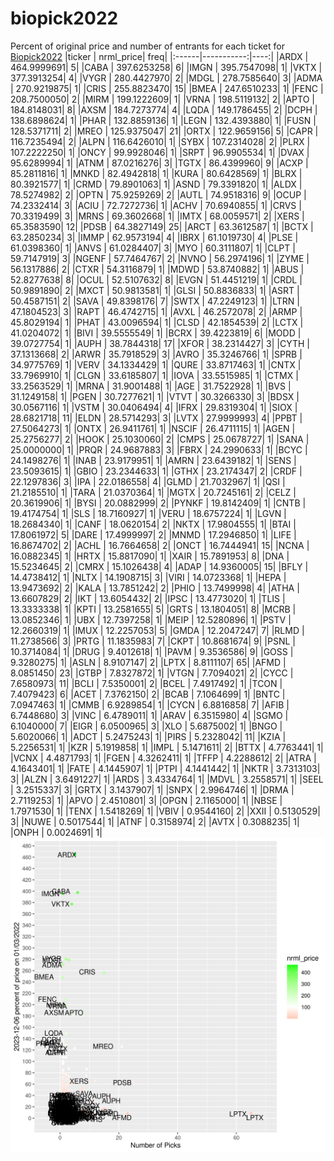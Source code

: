 # biopick2022
Percent of original price and number of entrants for each ticket for [Biopick2022](https://twitter.com/hashtag/Biopick2022)
|ticker |  nrml_price| freq|
|:------|-----------:|----:|
|ARDX   | 464.9999691|    5|
|CABA   | 397.6253258|    6|
|IMGN   | 395.7547098|    1|
|VKTX   | 377.3913254|    4|
|VYGR   | 280.4427970|    2|
|MDGL   | 278.7585640|    3|
|ADMA   | 270.9219875|    1|
|CRIS   | 255.8823470|   15|
|BMEA   | 247.6510233|    1|
|FENC   | 208.7500050|    2|
|MIRM   | 199.1222609|    1|
|VRNA   | 198.5119132|    2|
|APTO   | 184.8148031|    8|
|AXSM   | 184.7273774|    4|
|LQDA   | 149.1786455|    2|
|DCPH   | 138.6898624|    1|
|PHAR   | 132.8859136|    1|
|LEGN   | 132.4393880|    1|
|FUSN   | 128.5371711|    2|
|MREO   | 125.9375047|   21|
|ORTX   | 122.9659156|    5|
|CAPR   | 116.7235494|    2|
|ALPN   | 116.6426010|    1|
|SYBX   | 107.2314028|    2|
|PLRX   | 107.2222250|    1|
|ONCY   |  99.9928046|    1|
|SRPT   |  96.9905534|    1|
|DVAX   |  95.6289994|    1|
|ATNM   |  87.0216276|    3|
|TGTX   |  86.4399960|    9|
|ACXP   |  85.2811816|    1|
|MNKD   |  82.4942818|    1|
|KURA   |  80.6428569|    1|
|BLRX   |  80.3921577|    1|
|CRMD   |  79.8901063|    1|
|ASND   |  79.3391820|    1|
|ALDX   |  78.5274982|    2|
|OPTN   |  75.9259269|    2|
|AUTL   |  74.9518316|    9|
|OCUP   |  74.2332414|    3|
|ACIU   |  72.7272736|    1|
|ACHV   |  70.6940855|    1|
|CRVS   |  70.3319499|    3|
|MRNS   |  69.3602668|    1|
|IMTX   |  68.0059571|    2|
|XERS   |  65.3583590|   12|
|PDSB   |  64.3827149|   25|
|ARCT   |  63.3612587|    1|
|BCTX   |  63.2850234|    3|
|IMMP   |  62.9573194|    4|
|IBRX   |  61.1019730|    4|
|PLSE   |  61.0398360|    1|
|ANVS   |  61.0284407|    3|
|MYO    |  60.3111807|    1|
|CLPT   |  59.7147919|    3|
|NGENF  |  57.7464767|    2|
|NVNO   |  56.2974196|    1|
|ZYME   |  56.1317886|    2|
|CTXR   |  54.3116879|    1|
|MDWD   |  53.8740882|    1|
|ABUS   |  52.8277638|    8|
|OCUL   |  52.5107632|    8|
|EVGN   |  51.4451219|    1|
|CRDL   |  50.9891890|    2|
|MXCT   |  50.9813581|    1|
|GLSI   |  50.8836833|    1|
|ASRT   |  50.4587151|    2|
|SAVA   |  49.8398176|    7|
|SWTX   |  47.2249123|    1|
|LTRN   |  47.1804523|    3|
|RAPT   |  46.4742715|    1|
|AVXL   |  46.2572078|    2|
|ARMP   |  45.8029194|    1|
|PHAT   |  43.0096594|    1|
|CLSD   |  42.1854539|    2|
|LCTX   |  41.0204072|    1|
|BIVI   |  39.5555549|    1|
|BCRX   |  39.4223819|    6|
|MODD   |  39.0727754|    1|
|AUPH   |  38.7844318|   17|
|XFOR   |  38.2314427|    3|
|CYTH   |  37.1313668|    2|
|ARWR   |  35.7918529|    3|
|AVRO   |  35.3246766|    1|
|SPRB   |  34.9775769|    1|
|VERV   |  34.1334429|    1|
|QURE   |  33.8717463|    1|
|CNTX   |  33.7969910|    1|
|CLGN   |  33.6185807|    1|
|IOVA   |  33.5515985|    1|
|CTMX   |  33.2563529|    1|
|MRNA   |  31.9001488|    1|
|AGE    |  31.7522928|    1|
|BVS    |  31.1249158|    1|
|PGEN   |  30.7277621|    1|
|VTVT   |  30.3266330|    3|
|BDSX   |  30.0567116|    1|
|VSTM   |  30.0406494|    4|
|IFRX   |  29.8319304|    1|
|SIOX   |  28.6821718|   11|
|ELDN   |  28.5714293|    3|
|LVTX   |  27.9999993|    4|
|PPBT   |  27.5064273|    1|
|ONTX   |  26.9411761|    1|
|NSCIF  |  26.4711115|    1|
|AGEN   |  25.2756277|    2|
|HOOK   |  25.1030060|    2|
|CMPS   |  25.0678727|    1|
|SANA   |  25.0000000|    1|
|PRQR   |  24.9687883|    3|
|FBRX   |  24.2990633|    1|
|BCYC   |  24.1498276|    1|
|INAB   |  23.9179951|    1|
|AMRN   |  23.6439182|    1|
|SENS   |  23.5093615|    1|
|GBIO   |  23.2344633|    1|
|GTHX   |  23.2174347|    2|
|CRDF   |  22.1297836|    3|
|IPA    |  22.0186558|    4|
|GLMD   |  21.7032967|    1|
|QSI    |  21.2185510|    1|
|TARA   |  21.0370364|    1|
|MGTX   |  20.7245161|    2|
|CELZ   |  20.3619906|    1|
|BYSI   |  20.0882999|    2|
|PYNKF  |  19.8142409|    1|
|CNTB   |  19.4174754|    1|
|SLS    |  18.7160927|    1|
|VERU   |  18.6757224|    1|
|LGVN   |  18.2684340|    1|
|CANF   |  18.0620154|    2|
|NKTX   |  17.9804555|    1|
|BTAI   |  17.8061972|    5|
|DARE   |  17.4999997|    2|
|MNMD   |  17.2946850|    1|
|LIFE   |  16.8674702|    2|
|ACHL   |  16.7664658|    2|
|ONCT   |  16.7444941|   15|
|NCNA   |  16.0882345|    1|
|HRTX   |  15.8817090|    1|
|XAIR   |  15.7891953|    8|
|DNA    |  15.5234645|    2|
|CMRX   |  15.1026438|    4|
|ADAP   |  14.9360005|   15|
|BFLY   |  14.4738412|    1|
|NLTX   |  14.1908715|    3|
|VIRI   |  14.0723368|    1|
|HEPA   |  13.9473692|    2|
|KALA   |  13.7851242|    2|
|PHIO   |  13.7499998|    4|
|ATHA   |  13.6607829|    2|
|IKT    |  13.6054432|    2|
|IPSC   |  13.4773020|    1|
|TLIS   |  13.3333338|    1|
|KPTI   |  13.2581655|    5|
|GRTS   |  13.1804051|    8|
|MCRB   |  13.0852346|    1|
|UBX    |  12.7397258|    1|
|MEIP   |  12.5280896|    1|
|PSTV   |  12.2660319|    1|
|IMUX   |  12.2257053|    5|
|GMDA   |  12.2047247|    7|
|RLMD   |  11.2738566|    3|
|PRTG   |  11.1835983|    7|
|CKPT   |  10.8681674|    9|
|PSNL   |  10.3714084|    1|
|DRUG   |   9.4012618|    1|
|PAVM   |   9.3536586|    9|
|GOSS   |   9.3280275|    1|
|ASLN   |   8.9107147|    2|
|LPTX   |   8.8111107|   65|
|AFMD   |   8.0851450|   23|
|GTBP   |   7.8327872|    1|
|VTGN   |   7.7094021|    2|
|CYCC   |   7.6580973|   11|
|BCLI   |   7.5350001|    2|
|BCEL   |   7.4917492|    1|
|TCON   |   7.4079423|    6|
|ACET   |   7.3762150|    2|
|BCAB   |   7.1064699|    1|
|BNTC   |   7.0947463|    1|
|CMMB   |   6.9289854|    1|
|CYCN   |   6.8816858|    7|
|AFIB   |   6.7448680|    3|
|VINC   |   6.4789011|    1|
|ARAV   |   6.3515980|    4|
|SGMO   |   6.1040000|    7|
|EIGR   |   6.0500965|    3|
|XLO    |   5.6875002|    1|
|BNGO   |   5.6020066|    1|
|ADCT   |   5.2475243|    1|
|PIRS   |   5.2328042|   11|
|KZIA   |   5.2256531|    1|
|KZR    |   5.1919858|    1|
|IMPL   |   5.1471611|    2|
|BTTX   |   4.7763441|    1|
|VCNX   |   4.4871793|    1|
|FGEN   |   4.3262411|    1|
|TFFP   |   4.2288612|    2|
|ATRA   |   4.1643401|    1|
|FATE   |   4.1445907|    1|
|PTPI   |   4.1441442|    1|
|NKTR   |   3.7313103|    3|
|ALZN   |   3.6491227|    1|
|ARDS   |   3.4334764|    1|
|MDVL   |   3.2558571|    1|
|SEEL   |   3.2515337|    3|
|GRTX   |   3.1437907|    1|
|SNPX   |   2.9964746|    1|
|DRMA   |   2.7119253|    1|
|APVO   |   2.4510801|    3|
|OPGN   |   2.1165000|    1|
|NBSE   |   1.7971530|    1|
|TENX   |   1.5418269|    1|
|VBIV   |   0.9544160|    2|
|XXII   |   0.5130529|    3|
|NUWE   |   0.5017544|    1|
|ATNF   |   0.3158974|    2|
|AVTX   |   0.3088235|    1|
|ONPH   |   0.0024691|    1|
![retvspicks](biopicks.png?raw=true)
